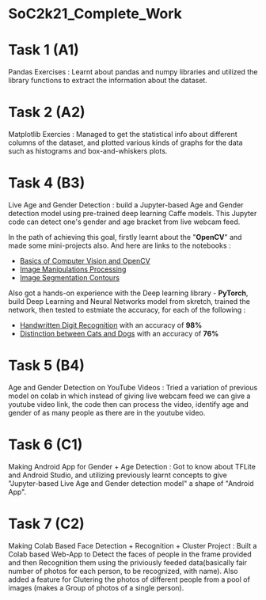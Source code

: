 # SoC2k21_Complete_Work

# Task 1 (A1)

Pandas Exercises : 
Learnt about pandas and numpy libraries and utilized the library functions to extract the information about the dataset.

# Task 2 (A2)

Matplotlib Exercies : 
Managed to get the statistical info about different columns of the dataset, and plotted various kinds of graphs for the data such as histograms and box-and-whiskers plots.

# Task 4 (B3)

Live Age and Gender Detection : 
build a Jupyter-based Age and Gender detection model using pre-trained deep learning Caffe models. This Jupyter code can detect one's gender and age bracket from live webcam feed.

In the path of achieving this goal, firstly learnt about the "**OpenCV**" and made some mini-projects also. And here are links to the notebooks :
- [Basics of Computer Vision and OpenCV](https://drive.google.com/drive/folders/17gzt3Q3oSPazu3HCJQ8qDS6j1pIQeF_9?usp=sharing)
- [Image Manipulations Processing](https://drive.google.com/drive/folders/15JnwKC6APfhTJPv3xDHg6B7aWtHhe5lw?usp=sharing)
- [Image Segmentation Contours](https://drive.google.com/drive/folders/13a0Pl5BxRUhW-24vkp8AMdK3m2TKJwR4?usp=sharing)

Also got a hands-on experience with the Deep learning library - **PyTorch**, build Deep Learning and Neural Networks model from skretch, trained the network, then tested to estmiate the accuracy, for each of the following :
- [Handwritten Digit Recognition](https://drive.google.com/file/d/1QWp-EMybRCUuMxHTKHsMPKGFPfguXJxz/view?usp=sharing) with an accuracy of **98%**
- [Distinction between Cats and Dogs](https://drive.google.com/file/d/1sEyuZuFoGWRq7UQUGM81YbCwUUxAHzlw/view?usp=sharing) with an accuracy of **76%**

# Task 5 (B4)

Age and Gender Detection on YouTube Videos :
Tried a variation of previous model on colab in which instead of giving live webcam feed we can give a youtube video link, the code then can process the video, identify age and gender of as many people as there are in the youtube video.

# Task 6 (C1)

Making Android App for Gender + Age Detection : 
Got to know about TFLite and Android Studio, and utilizing previously learnt concepts to give "Jupyter-based Live Age and Gender detection model" a shape of "Android App".

# Task 7 (C2)

Making Colab Based Face Detection + Recognition + Cluster Project :
Built a Colab based Web-App to Detect the faces of people in the frame provided and then Recognition them using the priviously feeded data(basically fair number of photos for each person, to be recognized, with name). Also added a feature for Clutering the photos of different people from a pool of images (makes a Group of photos of a single person).
